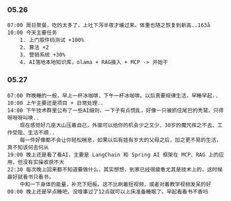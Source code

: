 
### 05.26

	07:00 周日聚餐，吃的太多了，上吐下泻半夜才缓过来。体重也随之恢复到新高..163å
	10:00 今天主要任务
		1. 上门取件码测试 +100%
		2. 算法 +2
		3. 营销系统 +30%
		4. AI落地本地知识库，olama + RAG接入 + MCP -> 开始干


### 05.27

	07:00 昨晚睡的一般，早上一杯冰咖啡，下午一杯冰咖啡。以后真要规律生活，早睡早起..
	10:00 上午主要还是项目 + 日常处理..
	14:00 下午技术群里公布了一些AI细则，一下子有点慌乱，好像一只被抓住尾巴的秃鹫，只得呀呀呀叫唤..
		现在感觉好几座大山压着自己，外面可以给你的机会少之又少、30岁的魔咒挥之不去、工作受阻、生活不顺..
		每一件好像都不会让你轻松喘息，如果以后有娃有岁大的父母之后，加之更不易的生活，真不知该何去何从
	19:00 晚上还是看了看AI，主要是 LangChain 和 Spring AI 框架在 MCP、RAG 上的应用，但没有实操收获不大
	22:30 每次晚上回来都不知道要做什么，其实想想，到家已经很疲惫尤其是技术上的，这时候最好就看书只看书，
		中和一下身体的能量，补充下短板。这不比刷着短视频，或者对着教学视频发呆的好
	00:00 晚上还是早点睡吧，没啥事过了12点就可以上床准备睡眠了。早起看看书不香吗